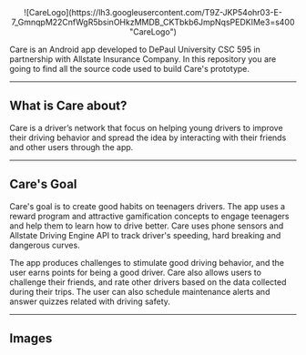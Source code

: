 <center>
![CareLogo](https://lh3.googleusercontent.com/T9Z-JKP54ohr03-E-7_GmnqpM22CnfWgR5bsinOHkzMMDB_CKTbkb6JmpNqsPEDKIMe3=s400"CareLogo")</center>

Care is an Android app developed to DePaul University CSC 595 in partnership with Allstate Insurance Company. In this repository you are going to find all the source code used to build Care's prototype.

----------

What is Care about?
-------------
Care is a driver’s network that focus on helping young drivers to improve their driving behavior and spread the idea by interacting with their friends and other users through the app. 

----------

Care's Goal
-------------
Care's goal is to create good habits on teenagers drivers. The app uses a reward program and attractive gamification concepts to engage teenagers and help them to learn how to drive better. Care uses phone sensors and Allstate Driving Engine API to track driver's speeding, hard breaking and dangerous curves. 

The app produces challenges to stimulate good driving behavior, and the user earns points for being a good driver. Care also allows users to challenge their friends, and rate other drivers based on the data collected during their trips. The user can also schedule maintenance alerts and answer quizzes related with driving safety.

----------

Images
-------------

